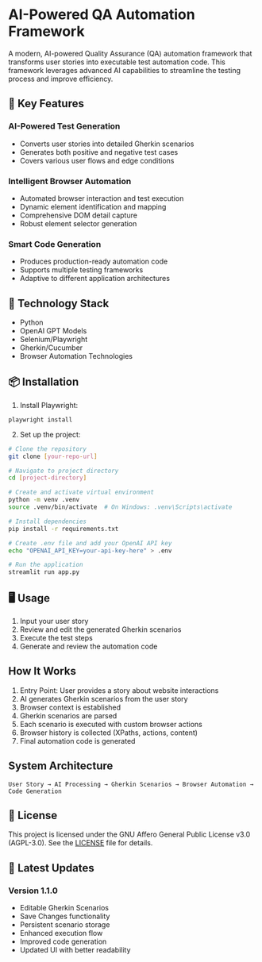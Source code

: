 # AI-Powered QA Automation Framework

A modern, AI-powered Quality Assurance (QA) automation framework that transforms user stories into executable test automation code. This framework leverages advanced AI capabilities to streamline the testing process and improve efficiency.

## 🌟 Key Features

### AI-Powered Test Generation
- Converts user stories into detailed Gherkin scenarios
- Generates both positive and negative test cases
- Covers various user flows and edge conditions

### Intelligent Browser Automation
- Automated browser interaction and test execution
- Dynamic element identification and mapping
- Comprehensive DOM detail capture
- Robust element selector generation

### Smart Code Generation
- Produces production-ready automation code
- Supports multiple testing frameworks
- Adaptive to different application architectures

## 🔧 Technology Stack

- Python
- OpenAI GPT Models
- Selenium/Playwright
- Gherkin/Cucumber
- Browser Automation Technologies

## 📦 Installation

1. Install Playwright:
```shell
playwright install
```

2. Set up the project:
```bash
# Clone the repository
git clone [your-repo-url]

# Navigate to project directory
cd [project-directory]

# Create and activate virtual environment
python -m venv .venv
source .venv/bin/activate  # On Windows: .venv\Scripts\activate

# Install dependencies
pip install -r requirements.txt

# Create .env file and add your OpenAI API key
echo "OPENAI_API_KEY=your-api-key-here" > .env

# Run the application
streamlit run app.py
```

## 🖥️ Usage

1. Input your user story
2. Review and edit the generated Gherkin scenarios
3. Execute the test steps
4. Generate and review the automation code

## How It Works

1. Entry Point: User provides a story about website interactions
2. AI generates Gherkin scenarios from the user story
3. Browser context is established
4. Gherkin scenarios are parsed
5. Each scenario is executed with custom browser actions
6. Browser history is collected (XPaths, actions, content)
7. Final automation code is generated

## System Architecture

```
User Story → AI Processing → Gherkin Scenarios → Browser Automation → Code Generation
```

## 📄 License

This project is licensed under the GNU Affero General Public License v3.0 (AGPL-3.0). See the [LICENSE](LICENSE) file for details.

## 🔄 Latest Updates

### Version 1.1.0
- Editable Gherkin Scenarios
- Save Changes functionality
- Persistent scenario storage
- Enhanced execution flow
- Improved code generation
- Updated UI with better readability
